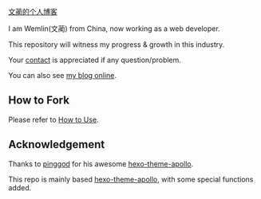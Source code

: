 [文蔺的个人博客](http://wemlion.com)

I am Wemlin(文蔺) from China, now working as a web developer. 

This repository will witness my progress & growth in this industry.

Your [contact](mailto:angusfu1126@qq.com) is appreciated if any question/problem.

You can also see [my blog online](http://wemlion.com).

## How to Fork

Please refer to [How to Use](./doc/How-to-Use.md).

## Acknowledgement

Thanks to [pinggod](https://github.com/pinggod/) for his awesome [hexo-theme-apollo](https://github.com/pinggod/hexo-theme-apollo).

This repo is mainly based [hexo-theme-apollo](https://github.com/pinggod/hexo-theme-apollo), with some special functions added.





